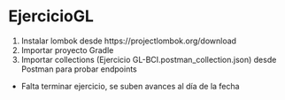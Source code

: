# EjercicioGL

<ol>
<li> Instalar lombok desde https://projectlombok.org/download </li>
<li> Importar proyecto Gradle </li>
<li> Importar collections (Ejercicio GL-BCI.postman_collection.json) desde Postman para probar endpoints
</ol>
  
<ul>
<li>Falta terminar ejercicio, se suben avances al día de la fecha</li>
</ul>
